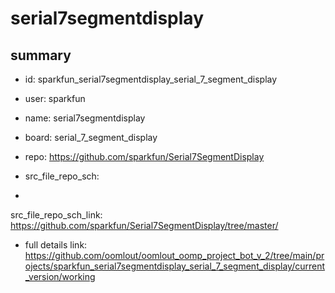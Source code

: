 # serial7segmentdisplay
 
## summary 
* id: sparkfun_serial7segmentdisplay_serial_7_segment_display
* user: sparkfun
* name: serial7segmentdisplay
* board: serial_7_segment_display
* repo: https://github.com/sparkfun/Serial7SegmentDisplay



* src_file_repo_sch: 
*
 src_file_repo_sch_link: https://github.com/sparkfun/Serial7SegmentDisplay/tree/master/
* full details link: https://github.com/oomlout/oomlout_oomp_project_bot_v_2/tree/main/projects/sparkfun_serial7segmentdisplay_serial_7_segment_display/current_version/working  






